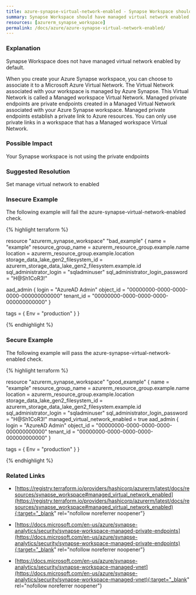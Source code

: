 ```yaml
---
title: azure-synapse-virtual-network-enabled - Synapse Workspace should have managed virtual network enabled, the default is disabled.
summary: Synapse Workspace should have managed virtual network enabled, the default is disabled. 
resources: [azurerm_synapse_workspace] 
permalink: /docs/azure/azure-synapse-virtual-network-enabled/
---
```

### Explanation


Synapse Workspace does not have managed virtual network enabled by default.

When you create your Azure Synapse workspace, you can choose to associate it to a Microsoft Azure Virtual Network. The Virtual Network associated with your workspace is managed by Azure Synapse. This Virtual Network is called a Managed workspace Virtual Network.
Managed private endpoints are private endpoints created in a Managed Virtual Network associated with your Azure Synapse workspace. Managed private endpoints establish a private link to Azure resources. You can only use private links in a workspace that has a Managed workspace Virtual Network.


### Possible Impact
Your Synapse workspace is not using the private endpoints

### Suggested Resolution
Set manage virtual network to enabled


### Insecure Example

The following example will fail the azure-synapse-virtual-network-enabled check.

{% highlight terraform %}

resource "azurerm_synapse_workspace" "bad_example" {
  name                                 = "example"
  resource_group_name                  = azurerm_resource_group.example.name
  location                             = azurerm_resource_group.example.location
  storage_data_lake_gen2_filesystem_id = azurerm_storage_data_lake_gen2_filesystem.example.id
  sql_administrator_login              = "sqladminuser"
  sql_administrator_login_password     = "H@Sh1CoR3!"

  aad_admin {
    login     = "AzureAD Admin"
    object_id = "00000000-0000-0000-0000-000000000000"
    tenant_id = "00000000-0000-0000-0000-000000000000"
  }

  tags = {
    Env = "production"
  }
}

{% endhighlight %}



### Secure Example

The following example will pass the azure-synapse-virtual-network-enabled check.

{% highlight terraform %}

resource "azurerm_synapse_workspace" "good_example" {
  name                                 = "example"
  resource_group_name                  = azurerm_resource_group.example.name
  location                             = azurerm_resource_group.example.location
  storage_data_lake_gen2_filesystem_id = azurerm_storage_data_lake_gen2_filesystem.example.id
  sql_administrator_login              = "sqladminuser"
  sql_administrator_login_password     = "H@Sh1CoR3!"
  managed_virtual_network_enabled	   = true
  aad_admin {
    login     = "AzureAD Admin"
    object_id = "00000000-0000-0000-0000-000000000000"
    tenant_id = "00000000-0000-0000-0000-000000000000"
  }

  tags = {
    Env = "production"
  }
}

{% endhighlight %}



### Related Links


- [https://registry.terraform.io/providers/hashicorp/azurerm/latest/docs/resources/synapse_workspace#managed_virtual_network_enabled](https://registry.terraform.io/providers/hashicorp/azurerm/latest/docs/resources/synapse_workspace#managed_virtual_network_enabled){:target="_blank" rel="nofollow noreferrer noopener"}

- [https://docs.microsoft.com/en-us/azure/synapse-analytics/security/synapse-workspace-managed-private-endpoints](https://docs.microsoft.com/en-us/azure/synapse-analytics/security/synapse-workspace-managed-private-endpoints){:target="_blank" rel="nofollow noreferrer noopener"}

- [https://docs.microsoft.com/en-us/azure/synapse-analytics/security/synapse-workspace-managed-vnet](https://docs.microsoft.com/en-us/azure/synapse-analytics/security/synapse-workspace-managed-vnet){:target="_blank" rel="nofollow noreferrer noopener"}


